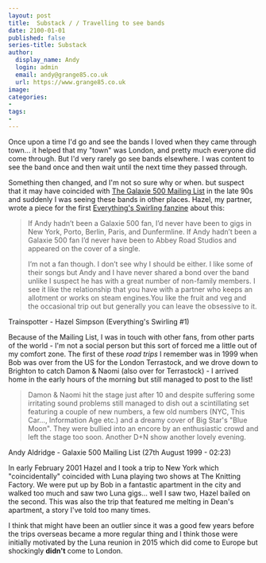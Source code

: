```yaml
---
layout: post
title:  Substack / / Travelling to see bands
date: 2100-01-01
published: false
series-title: Substack
author:
  display_name: Andy
  login: admin
  email: andy@grange85.co.uk
  url: https://www.grange85.co.uk
image:
categories:
-
tags:
-
---
```

Once upon a time I'd go and see the bands I loved when they came through town... it helped that my "town" was London, and pretty much everyone did come through. But I'd very rarely go see bands elsewhere. I was content to see the band once and then wait until the next time they passed through.

Something then changed, and I'm not so sure why or when. but suspect that it may have coincided with [The Galaxie 500 Mailing List]() in the late 90s and suddenly I was seeing these bands in other places. Hazel, my partner, wrote a piece for the first [Everything's Swirling fanzine]() about this:

<blockquote>
<p>If Andy hadn’t been a Galaxie 500 fan, I’d never have been to gigs in New York,
Porto, Berlin, Paris, and Dunfermline. If Andy hadn’t been a Galaxie 500 fan I’d
never have been to Abbey Road Studios and appeared on the cover of a single.</p>
<p>I’m not a fan though. I don’t see why I should be either. I like some of their songs
but Andy and I have never shared a bond over the band unlike I suspect he has
with a great number of non-family members. I see it like the relationship that
you have with a partner who keeps an allotment or works on steam engines.You
like the fruit and veg and the occasional trip out but generally you can leave the
obsessive to it.</p>
</blockquote>
<p class="caption">Trainspotter - Hazel Simpson (Everything's Swirling #1)</p>

Because of the Mailing List, I was in touch with other fans, from other parts of the world - I'm not a social person but this sort of forced me a little out of my comfort zone. The first of these _road trips_ I remember was in 1999 when Bob was over from the US for the London Terrastock, and we drove down to Brighton to catch Damon & Naomi (also over for Terrastock) - I arrived home in the early hours of the morning but still managed to post to the list!

<blockquote>
<p>Damon & Naomi hit
the stage just after 10 and despite suffering some irritating sound problems
still managed to dish out a scintillating set featuring a couple of new
numbers, a few old numbers (NYC, This Car..., Information Age etc.) and a
dreamy cover of Big Star's "Blue Moon". They were bullied into an encore by
an enthusiastic crowd and left the stage too soon. Another D+N show another lovely evening.</p>
</blockquote>
<p class="caption">Andy Aldridge - Galaxie 500 Mailing List (27th August 1999 - 02:23)</p>

In early February 2001 Hazel and I took a trip to New York which "coincidentally" coincided with Luna playing two shows at The Knitting Factory. We were put up by Bob in a fantastic apartment in the city and walked too much and saw two Luna gigs... well I saw two, Hazel bailed on the second. This was also the trip that featured me melting in Dean's apartment, a story I've told too many times.

I think that might have been an outlier since it was a good few years before the trips overseas became a more regular thing and I think those were initially motivated by the Luna reunion in 2015 which did come to Europe but shockingly **didn't** come to London.


